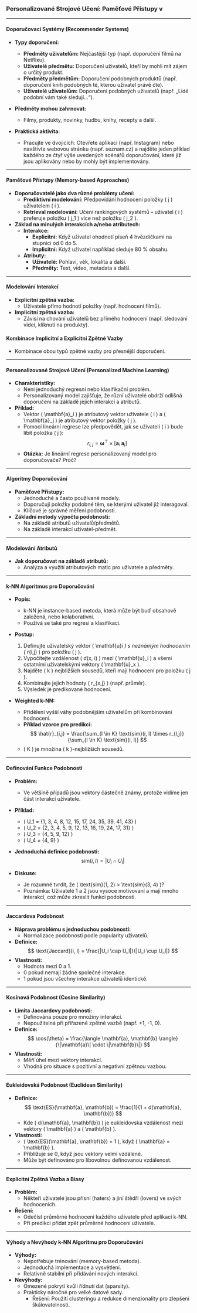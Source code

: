### Personalizované Strojové Učení: Paměťové Přístupy v 

---

#### **Doporučovací Systémy (Recommender Systems)**
- **Typy doporučení:**
  - **Předměty uživatelům:** Nejčastější typ (např. doporučení filmů na Netflixu).
  - **Uživatelé předmětu:** Doporučení uživatelů, kteří by mohli mít zájem o určitý produkt.
  - **Předměty předmětům:** Doporučení podobných produktů (např. doporučení knih podobných té, kterou uživatel právě čte).
  - **Uživatelé uživatelům:** Doporučení podobných uživatelů (např. „Lidé podobní vám také sledují…“).
- **Předměty mohou zahrnovat:**
  - Filmy, produkty, novinky, hudbu, knihy, recepty a další.

- **Praktická aktivita:**
  - Pracujte ve dvojicích: Otevřete aplikaci (např. Instagram) nebo navštivte webovou stránku (např. seznam.cz) a najděte jeden příklad každého ze čtyř výše uvedených scénářů doporučování, které již jsou aplikovány nebo by mohly být implementovány.

---

#### **Paměťové Přístupy (Memory-based Approaches)**
- **Doporučovatelé jako dva různé problémy učení:**
  - **Prediktivní modelování:** Předpovídání hodnocení položky \( j \) uživatelem \( i \).
  - **Retrieval modelování:** Učení rankingových systémů – uživatel \( i \) preferuje položku \( j_1 \) více než položku \( j_2 \).
- **Základ na minulých interakcích a/nebo atributech:**
  - **Interakce:**
    - **Explicitní:** Když uživatel ohodnotí píseň 4 hvězdičkami na stupnici od 0 do 5.
    - **Implicitní:** Když uživatel například sleduje 80 % obsahu.
  - **Atributy:**
    - **Uživatelé:** Pohlaví, věk, lokalita a další.
    - **Předměty:** Text, video, metadata a další.

---

#### **Modelování Interakcí**
- **Explicitní zpětná vazba:**
  - Uživatelé přímo hodnotí položky (např. hodnocení filmů).
- **Implicitní zpětná vazba:**
  - Závisí na chování uživatelů bez přímého hodnocení (např. sledování videí, kliknutí na produkty).

#### **Kombinace Implicitní a Explicitní Zpětné Vazby**
- Kombinace obou typů zpětné vazby pro přesnější doporučení.

---

#### **Personalizované Strojové Učení (Personalized Machine Learning)**
- **Charakteristiky:**
  - Není jednoduchý regresní nebo klasifikační problém.
  - Personalizovaný model zajišťuje, že různí uživatelé obdrží odlišná doporučení na základě jejich interakcí a atributů.
- **Příklad:**
  - Vektor \( \mathbf{a}_i \) je atributový vektor uživatele \( i \) a \( \mathbf{a}_j \) je atributový vektor položky \( j \).
  - Pomocí lineární regrese lze předpovědět, jak se uživateli \( i \) bude líbit položka \( j \):
    $$
    r_{i,j} = \boldsymbol{\omega}^\top \times [\mathbf{a}_i \; \mathbf{a}_j]
    $$
  - **Otázka:** Je lineární regrese personalizovaný model pro doporučovače? Proč?

---

#### **Algoritmy Doporučování**
- **Paměťové Přístupy:**
  - Jednoduché a často používané modely.
  - Doporučují položky podobné těm, se kterými uživatel již interagoval.
  - Klíčové je správné měření podobnosti.
- **Základní metody výpočtu podobnosti:**
  - Na základě atributů uživatelů/předmětů.
  - Na základě interakcí uživatel-předmět.

---

#### **Modelování Atributů**
- **Jak doporučovat na základě atributů:**
  - Analýza a využití atributových matic pro uživatele a předměty.

---

#### **k-NN Algoritmus pro Doporučování**
- **Popis:**
  - k-NN je instance-based metoda, která může být buď obsahově založená, nebo kolaborativní.
  - Používá se také pro regresi a klasifikaci.
- **Postup:**
  1. Definujte uživatelský vektor \( \mathbf{u}_i \) s neznámým hodnocením \( r_{i,j} \) pro položku \( j \).
  2. Vypočítejte vzdálenost \( d(x, i) \) mezi \( \mathbf{u}_i \) a všemi ostatními uživatelskými vektory \( \mathbf{u}_x \).
  3. Najděte \( k \) nejbližších sousedů, kteří mají hodnocení pro položku \( j \).
  4. Kombinujte jejich hodnoty \( r_{x,j} \) (např. průměr).
  5. Výsledek je predikované hodnocení.

- **Weighted k-NN:**
  - Přidělení vyšší váhy podobnějším uživatelům při kombinování hodnocení.
  - **Příklad vzorce pro predikci:**
    $$
    \hat{r}_{i,j} = \frac{\sum_{l \in K} \text{sim}(i, l) \times r_{l,j}}{\sum_{l \in K} \text{sim}(i, l)}
    $$
  - \( K \) je množina \( k \)-nejbližších sousedů.
---

#### **Definování Funkce Podobnosti**
- **Problém:**
  - Ve většině případů jsou vektory částečně známy, protože vidíme jen část interakcí uživatele.
- **Příklad:**
  - \( U_1 = \{1, 3, 4, 8, 12, 15, 17, 24, 35, 39, 41, 43\} \)
  - \( U_2 = \{2, 3, 4, 5, 9, 12, 13, 16, 19, 24, 17, 31\} \)
  - \( U_3 = \{4, 5, 9, 12\} \)
  - \( U_4 = \{4, 9\} \)
- **Jednoduchá definice podobnosti:**
  $$
  \text{sim}(i, l) = |U_i \cap U_l|
  $$

- **Diskuse:**
  - Je rozumné tvrdit, že \( \text{sim}(1, 2) > \text{sim}(3, 4) \)?
  - Poznámka: Uživatelé 1 a 2 jsou vysoce motivovaní a mají mnoho interakcí, což může zkreslit funkci podobnosti.

---

#### **Jaccardova Podobnost**
- **Náprava problému s jednoduchou podobností:**
  - Normalizace podobnosti podle popularity uživatelů.
- **Definice:**
  $$
  \text{Jaccard}(i, l) = \frac{|U_i \cap U_l|}{|U_i \cup U_l|}
  $$
- **Vlastnosti:**
  - Hodnota mezi 0 a 1.
  - 0 pokud nemají žádné společné interakce.
  - 1 pokud jsou všechny interakce uživatelů identické.

---

#### **Kosínová Podobnost (Cosine Similarity)**
- **Limita Jaccardovy podobnosti:**
  - Definována pouze pro množiny interakcí.
  - Nepoužitelná při přiřazené zpětné vazbě (např. +1, -1, 0).
- **Definice:**
  $$
  \cos(\theta) = \frac{\langle \mathbf{a}, \mathbf{b} \rangle}{\|\mathbf{a}\| \cdot \|\mathbf{b}\|}
  $$
- **Vlastnosti:**
  - Měří úhel mezi vektory interakcí.
  - Vhodná pro situace s pozitivní a negativní zpětnou vazbou.

---

#### **Eukleidovská Podobnost (Euclidean Similarity)**
- **Definice:**
  $$
  \text{ES}(\mathbf{a}, \mathbf{b}) = \frac{1}{1 + d(\mathbf{a}, \mathbf{b})}
  $$
  - Kde \( d(\mathbf{a}, \mathbf{b}) \) je eukleidovská vzdálenost mezi vektory \( \mathbf{a} \) a \( \mathbf{b} \).
- **Vlastnosti:**
  - \( \text{ES}(\mathbf{a}, \mathbf{b}) = 1 \), když \( \mathbf{a} = \mathbf{b} \).
  - Přibližuje se 0, když jsou vektory velmi vzdálené.
  - Může být definováno pro libovolnou definovanou vzdálenost.

---

#### **Explicitní Zpětná Vazba a Biasy**
- **Problém:**
  - Někteří uživatelé jsou přísní (haters) a jiní štědří (lovers) ve svých hodnoceních.
- **Řešení:**
  - Odečíst průměrné hodnocení každého uživatele před aplikací k-NN.
  - Při predikci přidat zpět průměrné hodnocení uživatele.

---

#### **Výhody a Nevýhody k-NN Algoritmu pro Doporučování**
- **Výhody:**
  - Nepotřebuje trénování (memory-based metoda).
  - Jednoduchá implementace a vysvětlení.
  - Relativně stabilní při přidávání nových interakcí.
- **Nevýhody:**
  - Omezené pokrytí kvůli řídnutí dat (sparsity).
  - Prakticky náročné pro velké datové sady.
    - Řešení: Použití clusteringu a redukce dimenzionality pro zlepšení škálovatelnosti.
